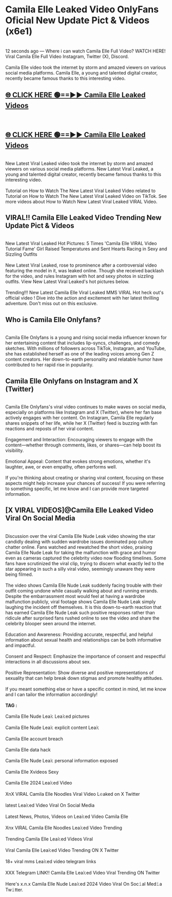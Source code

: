 # Camila Elle Leaked Video OnlyFans Oficial New Update Pict & Videos (x6e1)
<br>
12 seconds ago — Where i can watch Camila Elle Full Video? WATCH HERE! Viral Camila Elle Full Video Instagram, Twitter (X), Discord.
<br><br>
Camila Elle video took the internet by storm and amazed viewers on various social media platforms. Camila Elle, a young and talented digital creator, recently became famous thanks to this interesting video.
<br>
<h2><a href="https://play.trustnlinepharmacy.us?title=Camila_Elle">🌐 CLICK HERE 🟢==►► Camila Elle Leaked Videos</a></h2>
<br>
<h2><a href="https://play.trustnlinepharmacy.us?title=Camila_Elle">🌐 CLICK HERE 🟢==►► Camila Elle Leaked Videos</a></h2>
<br>
New Latest Viral Leaked video took the internet by storm and amazed viewers on various social media platforms. New Latest Viral Leaked, a young and talented digital creator, recently became famous thanks to this interesting video.
<br><br>
Tutorial on How to Watch The New Latest Viral Leaked Video related to Tutorial on How to Watch The New Latest Viral Leaked Video on TikTok. See more videos about How to Watch New Latest Viral Leaked VIRAL Video.
<br>
<h2>VIRAL!! Camila Elle Leaked Video Trending New Update Pict & Videos</h2>
<br>
New Latest Viral Leaked Hot Pictures: 5 Times 'Camila Elle VIRAL Video Tutorial Fame' Girl Raised Temperatures and Sent Hearts Racing in Sexy and Sizzling Outfits
<br><br>
New Latest Viral Leaked, rose to prominence after a controversial video featuring the model in it, was leaked online. Though she received backlash for the video, and rules Instagram with hot and sexy photos in sizzling outfits. View New Latest Viral Leaked's hot pictures below.
<br><br>
Trending!!! New Latest Camila Elle Viral Leaked MMS VIRAL Hot heck out's official video ! Dive into the action and excitement with her latest thrilling adventure. Don't miss out on this exclusive.
<br>
<h2>Who is Camila Elle Onlyfans?</h2>
<br>
Camila Elle Onlyfans is a young and rising social media influencer known for her entertaining content that includes lip-syncs, challenges, and comedy sketches. With millions of followers across TikTok, Instagram, and YouTube, she has established herself as one of the leading voices among Gen Z content creators. Her down-to-earth personality and relatable humor have contributed to her rapid rise in popularity.
<br>
<h2>Camila Elle Onlyfans on Instagram and X (Twitter)</h2>
<br>
Camila Elle Onlyfans's viral video continues to make waves on social media, especially on platforms like Instagram and X (Twitter), where her fan base actively engages with her content. On Instagram, Camila Elle regularly shares snippets of her life, while her X (Twitter) feed is buzzing with fan reactions and reposts of her viral content.
<br><br>
Engagement and Interaction: Encouraging viewers to engage with the content—whether through comments, likes, or shares—can help boost its visibility.
<br><br>
Emotional Appeal: Content that evokes strong emotions, whether it's laughter, awe, or even empathy, often performs well.
<br><br>
If you're thinking about creating or sharing viral content, focusing on these aspects might help increase your chances of success! If you were referring to something specific, let me know and I can provide more targeted information.
<br>
<h2>[X VIRAL VIDEOS]@Camila Elle Leaked Video Viral On Social Media</h2>
<br>
Discussion over the viral Camila Elle Nude Leak video showing the star candidly dealing with sudden wardrobe issues dominated pop culture chatter online. Fans watched and rewatched the short video, praising Camila Elle Nude Leak for taking the malfunction with grace and humor even as cameras captured the celebrity video now flooding timelines. Some fans have scrutinized the viral clip, trying to discern what exactly led to the star appearing in such a silly viral video, seemingly unaware they were being filmed.
<br><br>
The video shows Camila Elle Nude Leak suddenly facing trouble with their outfit coming undone while casually walking about and running errands. Despite the embarrassment most would feel at having a wardrobe malfunction publicly, viral footage shows Camila Elle Nude Leak simply laughing the incident off themselves. It is this down-to-earth reaction that has earned Camila Elle Nude Leak such positive responses rather than ridicule after surprised fans rushed online to see the video and share the celebrity blooper seen around the internet.
<br><br>
Education and Awareness: Providing accurate, respectful, and helpful information about sexual health and relationships can be both informative and impactful.
<br><br>
Consent and Respect: Emphasize the importance of consent and respectful interactions in all discussions about sex.
<br><br>
Positive Representation: Show diverse and positive representations of sexuality that can help break down stigmas and promote healthy attitudes.
<br><br>
If you meant something else or have a specific context in mind, let me know and I can tailor the information accordingly!
<br><br>
<strong>TAG :</strong>
<br><br>
Camila Elle Nude Lea𝚔 Lea𝚔ed pictures
<br><br>
Camila Elle Nude Lea𝚔 explicit content Lea𝚔
<br><br>
Camila Elle account breach
<br><br>
Camila Elle data hack
<br><br>
Camila Elle Nude Lea𝚔 personal information exposed
<br><br>
Camila Elle Xvideos Sexy
<br><br>
Camila Elle 2024 Lea𝚔ed Video
<br><br>
XnX VIRAL Camila Elle Noodles Viral Video L𝚎aked on X Twitter
<br><br>
latest Lea𝚔ed Video Viral On Social Media
<br><br>
Latest News, Photos, Videos on Lea𝚔ed Video Camila Elle
<br><br>
Xnx VIRAL Camila Elle Noodles Lea𝚔ed Video Trending
<br><br>
Trending Camila Elle Lea𝚔ed Videos Viral
<br><br>
Viral Camila Elle Lea𝚔ed Video Trending ON X Twitter
<br><br>
18+ viral mms Lea𝚔ed video telegram links
<br><br>
XXX Telegram LINK!! Camila Elle Lea𝚔ed Video Viral Trending ON Twitter
<br><br>
Here's x.n.x Camila Elle Nude Lea𝚔ed 2024 Video Viral On Soc𝚒al Med𝚒a Tw𝚒tter.